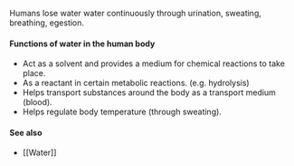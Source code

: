 Humans lose water water continuously through urination, sweating, breathing, egestion.

#### Functions of water in the human body
- Act as a solvent and provides a medium for chemical reactions to take place.
- As a reactant in certain metabolic reactions. (e.g. hydrolysis)
- Helps transport substances around the body as a transport medium (blood).
- Helps regulate body temperature (through sweating).

#### See also
- [[Water]]